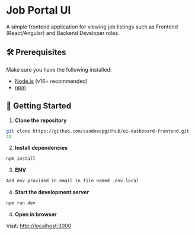 # Job Portal UI

A simple frontend application for viewing job listings such as Frontend (React/Angular) and Backend Developer roles.

## 🛠️ Prerequisites

Make sure you have the following installed:

- [Node.js](https://nodejs.org/) (v16+ recommended)
- [npm](https://www.npmjs.com/)

## 🚀 Getting Started

1. **Clone the repository**

```bash
git clone https://github.com/sandeeepgithub/ui-dashboard-frontend.git
cd
```

2. **Install dependencies**

```bash
npm install
```

3. **ENV**

```bash
Add env provided in email in file named .env.local
```

4. **Start the development server**

```bash
npm run dev
```

4. **Open in browser**

Visit: [http://localhost:3000](http://localhost:3000)
